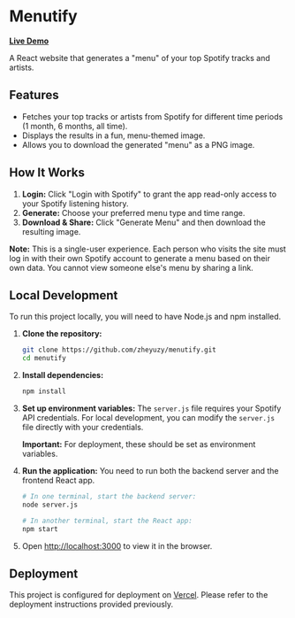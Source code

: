 # Menutify

**[Live Demo](https://menutify-seven.vercel.app/)**

A React website that generates a "menu" of your top Spotify tracks and artists.

## Features

*   Fetches your top tracks or artists from Spotify for different time periods (1 month, 6 months, all time).
*   Displays the results in a fun, menu-themed image.
*   Allows you to download the generated "menu" as a PNG image.

## How It Works

1.  **Login:** Click "Login with Spotify" to grant the app read-only access to your Spotify listening history.
2.  **Generate:** Choose your preferred menu type and time range.
3.  **Download & Share:** Click "Generate Menu" and then download the resulting image.

**Note:** This is a single-user experience. Each person who visits the site must log in with their own Spotify account to generate a menu based on their own data. You cannot view someone else's menu by sharing a link.

## Local Development

To run this project locally, you will need to have Node.js and npm installed.

1.  **Clone the repository:**
    ```bash
    git clone https://github.com/zheyuzy/menutify.git
    cd menutify
    ```

2.  **Install dependencies:**
    ```bash
    npm install
    ```

3.  **Set up environment variables:**
    The `server.js` file requires your Spotify API credentials. For local development, you can modify the `server.js` file directly with your credentials.

    **Important:** For deployment, these should be set as environment variables.

4.  **Run the application:**
    You need to run both the backend server and the frontend React app.
    ```bash
    # In one terminal, start the backend server:
    node server.js

    # In another terminal, start the React app:
    npm start
    ```

5.  Open [http://localhost:3000](http://localhost:3000) to view it in the browser.

## Deployment

This project is configured for deployment on [Vercel](https://vercel.com). Please refer to the deployment instructions provided previously.
